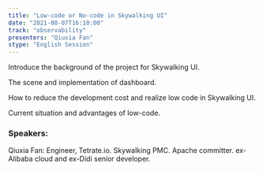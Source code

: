 ```yaml
---
title: "Low-code or No-code in Skywalking UI"
date: "2021-08-07T16:10:00"
track: "observability"
presenters: "Qiuxia Fan"
stype: "English Session"
---
```

Introduce the background of the project for Skywalking UI.


 The scene and implementation of dashboard.


 How to reduce the development cost and realize low code in Skywalking UI.


 Current situation and advantages of low-code.
 ### Speakers:
 Qiuxia Fan: Engineer, Tetrate.io. Skywalking PMC. Apache committer. ex-Alibaba cloud and ex-Didi senior developer.
